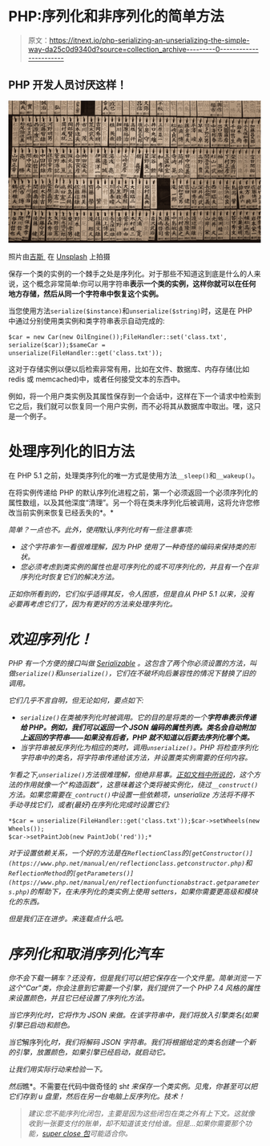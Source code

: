 # PHP:序列化和非序列化的简单方法

> 原文：<https://itnext.io/php-serializing-an-unserializing-the-simple-way-da25c0d9340d?source=collection_archive---------0----------------------->

## PHP 开发人员讨厌这样！

![](img/2d4d6211b7c85e9a4177d988ac911833.png)

照片由[吉斯‍ ‍](https://unsplash.com/@fatasuir9?utm_source=medium&utm_medium=referral) 在 [Unsplash](https://unsplash.com?utm_source=medium&utm_medium=referral) 上拍摄

保存一个类的实例的一个棘手之处是序列化。对于那些不知道这到底是什么的人来说，这个概念非常简单:你可以用字符串**表示一个类的实例，这样你就可以在任何地方存储，然后从同一个字符串中恢复这个实例。**

当您使用方法`serialize($instance)`和`unserialize($string)`时，这是在 PHP 中通过分别使用类实例和类字符串表示自动完成的:

```
$car = new Car(new OilEngine());FileHandler::set('class.txt', serialize($car));$sameCar = unserialize(FileHandler::get('class.txt'));
```

这对于存储实例以便以后检索非常有用，比如在文件、数据库、内存存储(比如 redis 或 memcached)中，或者任何接受文本的东西中。

例如，将一个用户类实例及其属性保存到一个会话中，这样在下一个请求中检索到它之后，我们就可以恢复同一个用户实例，而不必将其从数据库中取出。嘿，这只是一个例子。

# 处理序列化的旧方法

在 PHP 5.1 之前，处理类序列化的唯一方式是使用方法`__sleep()`和`__wakeup()`。

在将实例传递给 PHP 的默认序列化进程之前，第一个必须返回一个必须序列化的属性数组，以及其他深度“清理”。另一个将在类未序列化后被调用，这将允许您修改当前实例来恢复已经丢失的*。*

*简单？一点也不。此外，使用*默认*序列化时有一些注意事项:*

*   *这个字符串乍一看很难理解，因为 PHP 使用了一种奇怪的编码来保持类的形状。*
*   *您必须考虑到类实例的属性也是可序列化的或不可序列化的，并且有一个在非序列化时恢复它们的解决方法。*

*正如你所看到的，它们似乎适得其反，令人困惑，但是自从 PHP 5.1 以来，没有必要再考虑它们了，因为有更好的方法来处理序列化。*

# *欢迎序列化！*

*PHP 有一个方便的接口叫做 [Serializable](https://www.php.net/manual/en/class.serializable.php) 。这包含了两个你必须设置的方法，叫做`serialize()`和`unserialize()`，它们在不破坏向后兼容性的情况下替换了旧的调用。*

*它们几乎不言自明，但无论如何，要点如下:*

*   *`serialize()`在类被序列化时被调用。它的目的是将类的一个**字符串表示传递给 PHP。例如，我们可以返回一个 JSON 编码的属性列表。类名会自动附加上返回的字符串——如果没有后者，PHP 就不知道以后要去序列化哪个类。***
*   *当字符串被反序列化为相应的类时，调用`unserialize()`。PHP 将检查序列化字符串中的类名，将字符串传递给该方法，并设置类实例需要的任何内容。*

*乍看之下,`unserialize()`方法很难理解，但绝非易事。[正如文档中所说的](https://www.php.net/manual/en/serializable.unserialize.php)，这个方法的作用就像一个“构造函数”，这意味着这个类将被实例化，绕过`__construct()`方法。如果您需要在`_contruct()`中设置一些依赖项，unserialize 方法将不得不手动寻找它们，或者(最好)在序列化完成时设置它们:*

```
*$car = unserialize(FileHandler::get('class.txt'));$car->setWheels(new Wheels());
$car->setPaintJob(new PaintJob('red'));*
```

*对于设置依赖关系，一个好的方法是在`ReflectionClass`的`[getConstructor()](https://www.php.net/manual/en/reflectionclass.getconstructor.php)`和`ReflectionMethod`的`[getParameters()](https://www.php.net/manual/en/reflectionfunctionabstract.getparameters.php)`的帮助下，在未序列化的类实例上使用 setters，如果你需要更高级和模块化的东西。*

*但是我们正在进步。来连载点什么吧。*

# *序列化和取消序列化汽车*

*你不会下载一辆车？还没有，但是我们可以把它保存在一个文件里。简单浏览一下这个“Car”类，你会注意到它需要一个引擎，我们提供了一个 *PHP 7.4 风格的*属性来设置颜色，并且它已经设置了序列化方法。*

*当它序列化时，它将作为 JSON 来做。在该字符串中，我们将放入引擎类名(如果引擎已启动)和颜色。*

*当它*解序列化*时，我们将解码 JSON 字符串。我们将根据给定的类名创建一个新的引擎，放置颜色，如果引擎已经启动，就启动它。*

*让我们用实际行动来检验一下。*

*然后*瞧*。不需要在代码中做奇怪的 sh*t 来保存一个类实例。见鬼，你甚至可以把它们存到 u 盘里，然后在另一台电脑上反序列化。技术！*

> *建议:您不能序列化闭包，主要是因为这些闭包在类之外有上下文。这就像收到一张要支付的账单，却不知道该支付给谁。但是…如果你需要那个功能，[super close 包](https://github.com/jeremeamia/super_closure)可能适合你。*